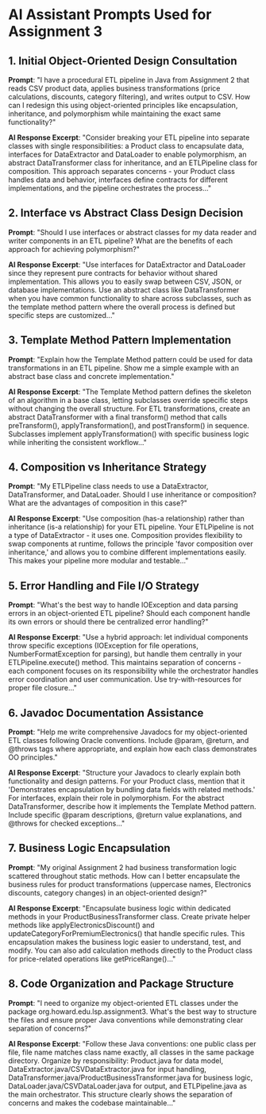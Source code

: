 # AI Assistant Prompts Used for Assignment 3

## 1. Initial Object-Oriented Design Consultation
**Prompt**: "I have a procedural ETL pipeline in Java from Assignment 2 that reads CSV product data, applies business transformations (price calculations, discounts, category filtering), and writes output to CSV. How can I redesign this using object-oriented principles like encapsulation, inheritance, and polymorphism while maintaining the exact same functionality?"

**AI Response Excerpt**: 
"Consider breaking your ETL pipeline into separate classes with single responsibilities: a Product class to encapsulate data, interfaces for DataExtractor and DataLoader to enable polymorphism, an abstract DataTransformer class for inheritance, and an ETLPipeline class for composition. This approach separates concerns - your Product class handles data and behavior, interfaces define contracts for different implementations, and the pipeline orchestrates the process..."

## 2. Interface vs Abstract Class Design Decision
**Prompt**: "Should I use interfaces or abstract classes for my data reader and writer components in an ETL pipeline? What are the benefits of each approach for achieving polymorphism?"

**AI Response Excerpt**: 
"Use interfaces for DataExtractor and DataLoader since they represent pure contracts for behavior without shared implementation. This allows you to easily swap between CSV, JSON, or database implementations. Use an abstract class like DataTransformer when you have common functionality to share across subclasses, such as the template method pattern where the overall process is defined but specific steps are customized..."

## 3. Template Method Pattern Implementation
**Prompt**: "Explain how the Template Method pattern could be used for data transformations in an ETL pipeline. Show me a simple example with an abstract base class and concrete implementation."

**AI Response Excerpt**: 
"The Template Method pattern defines the skeleton of an algorithm in a base class, letting subclasses override specific steps without changing the overall structure. For ETL transformations, create an abstract DataTransformer with a final transform() method that calls preTransform(), applyTransformation(), and postTransform() in sequence. Subclasses implement applyTransformation() with specific business logic while inheriting the consistent workflow..."

## 4. Composition vs Inheritance Strategy
**Prompt**: "My ETLPipeline class needs to use a DataExtractor, DataTransformer, and DataLoader. Should I use inheritance or composition? What are the advantages of composition in this case?"

**AI Response Excerpt**: 
"Use composition (has-a relationship) rather than inheritance (is-a relationship) for your ETL pipeline. Your ETLPipeline is not a type of DataExtractor - it uses one. Composition provides flexibility to swap components at runtime, follows the principle 'favor composition over inheritance,' and allows you to combine different implementations easily. This makes your pipeline more modular and testable..."

## 5. Error Handling and File I/O Strategy
**Prompt**: "What's the best way to handle IOException and data parsing errors in an object-oriented ETL pipeline? Should each component handle its own errors or should there be centralized error handling?"

**AI Response Excerpt**: 
"Use a hybrid approach: let individual components throw specific exceptions (IOException for file operations, NumberFormatException for parsing), but handle them centrally in your ETLPipeline.execute() method. This maintains separation of concerns - each component focuses on its responsibility while the orchestrator handles error coordination and user communication. Use try-with-resources for proper file closure..."

## 6. Javadoc Documentation Assistance
**Prompt**: "Help me write comprehensive Javadocs for my object-oriented ETL classes following Oracle conventions. Include @param, @return, and @throws tags where appropriate, and explain how each class demonstrates OO principles."

**AI Response Excerpt**: 
"Structure your Javadocs to clearly explain both functionality and design patterns. For your Product class, mention that it 'Demonstrates encapsulation by bundling data fields with related methods.' For interfaces, explain their role in polymorphism. For the abstract DataTransformer, describe how it implements the Template Method pattern. Include specific @param descriptions, @return value explanations, and @throws for checked exceptions..."

## 7. Business Logic Encapsulation
**Prompt**: "My original Assignment 2 had business transformation logic scattered throughout static methods. How can I better encapsulate the business rules for product transformations (uppercase names, Electronics discounts, category changes) in an object-oriented design?"

**AI Response Excerpt**: 
"Encapsulate business logic within dedicated methods in your ProductBusinessTransformer class. Create private helper methods like applyElectronicsDiscount() and updateCategoryForPremiumElectronics() that handle specific rules. This encapsulation makes the business logic easier to understand, test, and modify. You can also add calculation methods directly to the Product class for price-related operations like getPriceRange()..."

## 8. Code Organization and Package Structure
**Prompt**: "I need to organize my object-oriented ETL classes under the package org.howard.edu.lsp.assignment3. What's the best way to structure the files and ensure proper Java conventions while demonstrating clear separation of concerns?"

**AI Response Excerpt**: 
"Follow these Java conventions: one public class per file, file name matches class name exactly, all classes in the same package directory. Organize by responsibility: Product.java for data model, DataExtractor.java/CSVDataExtractor.java for input handling, DataTransformer.java/ProductBusinessTransformer.java for business logic, DataLoader.java/CSVDataLoader.java for output, and ETLPipeline.java as the main orchestrator. This structure clearly shows the separation of concerns and makes the codebase maintainable..."